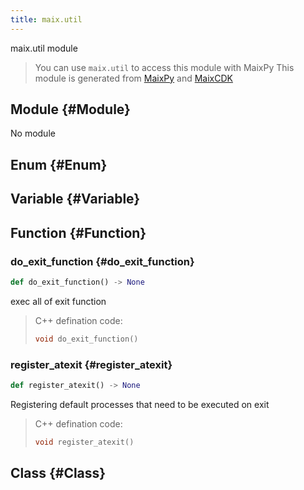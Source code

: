 ```yaml
---
title: maix.util
---
```


maix.util module


> You can use `maix.util` to access this module with MaixPy
> This module is generated from [MaixPy](https://github.com/sipeed/MaixPy) and [MaixCDK](https://github.com/sipeed/MaixCDK)

## Module {#Module}

No module


## Enum {#Enum}



## Variable {#Variable}



## Function {#Function}

### do\_exit\_function {#do\_exit\_function}

```python
def do_exit_function() -> None
```
exec all of exit function


> C++ defination code:
> ```cpp
> void do_exit_function()
> ```
### register\_atexit {#register\_atexit}

```python
def register_atexit() -> None
```
Registering default processes that need to be executed on exit


> C++ defination code:
> ```cpp
> void register_atexit()
> ```


## Class {#Class}

